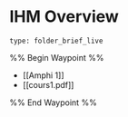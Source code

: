 # IHM Overview
 
```ccard
type: folder_brief_live
```
 
%% Begin Waypoint %%
- [[Amphi 1]]
- [[cours1.pdf]]

%% End Waypoint %%